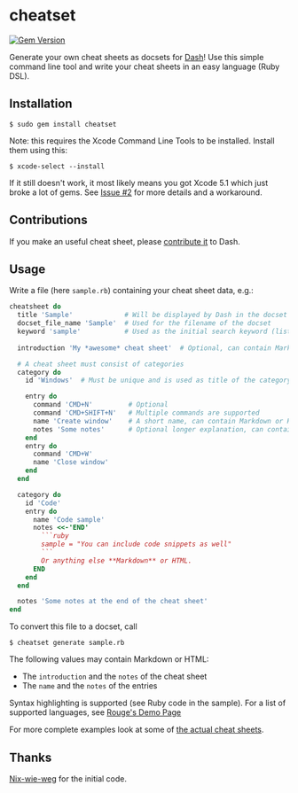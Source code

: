 # cheatset

[![Gem Version](https://badge.fury.io/rb/cheatset.png)](http://badge.fury.io/rb/cheatset)

Generate your own cheat sheets as docsets for [Dash](http://kapeli.com/dash)!
Use this simple command line tool and write your cheat sheets in an easy
language (Ruby DSL).

## Installation

    $ sudo gem install cheatset

Note: this requires the Xcode Command Line Tools to be installed. Install them using this:

    $ xcode-select --install
    
If it still doesn't work, it most likely means you got Xcode 5.1 which just broke a lot of gems. See [Issue #2](https://github.com/Kapeli/cheatset/issues/2#issuecomment-37369283) for more details and a workaround.

## Contributions

If you make an useful cheat sheet, please [contribute it](https://github.com/Kapeli/cheatsheets#readme) to Dash.

## Usage

Write a file (here `sample.rb`) containing your cheat sheet data, e.g.:

```ruby
cheatsheet do
  title 'Sample'             # Will be displayed by Dash in the docset list
  docset_file_name 'Sample'  # Used for the filename of the docset
  keyword 'sample'           # Used as the initial search keyword (listed in Preferences > Docsets)
  
  introduction 'My *awesome* cheat sheet'  # Optional, can contain Markdown or HTML

  # A cheat sheet must consist of categories
  category do
    id 'Windows'  # Must be unique and is used as title of the category

    entry do
      command 'CMD+N'         # Optional
      command 'CMD+SHIFT+N'   # Multiple commands are supported
      name 'Create window'    # A short name, can contain Markdown or HTML
      notes 'Some notes'      # Optional longer explanation, can contain Markdown or HTML
    end
    entry do
      command 'CMD+W'
      name 'Close window'
    end
  end

  category do
    id 'Code'
    entry do
      name 'Code sample'
      notes <<-'END'
        ```ruby
        sample = "You can include code snippets as well"
        ```
        Or anything else **Markdown** or HTML.
      END
    end
  end

  notes 'Some notes at the end of the cheat sheet'
end
```

To convert this file to a docset, call

    $ cheatset generate sample.rb

The following values may contain Markdown or HTML:

* The `introduction` and the `notes` of the cheat sheet
* The `name` and the `notes` of the entries

Syntax highlighting is supported (see Ruby code in the sample). For a list of supported languages, see [Rouge's Demo Page](http://rouge.jayferd.us/demo)

For more complete examples look at some of
[the actual cheat sheets](https://github.com/Kapeli/cheatsheets/tree/master/cheatsheets).

## Thanks

[Nix-wie-weg](https://github.com/Nix-wie-weg/dasheets) for the initial code.
